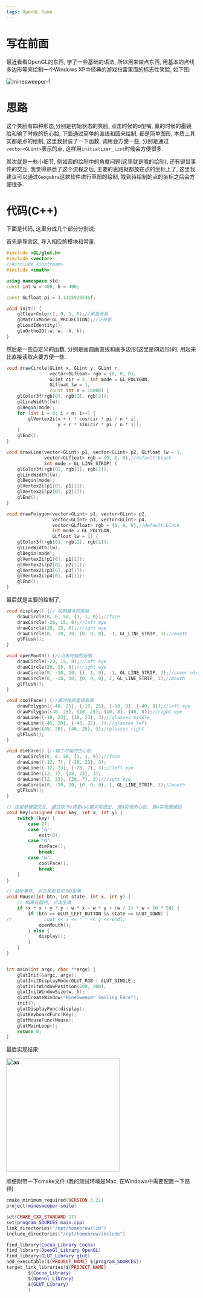 ```yaml
---
tags: OpenGL Game
---
```




# 写在前面

最近看看OpenGL的东西, 学了一些基础的语法, 所以用来做点东西, 用基本的点线多边形等来绘制一个Windows XP中经典的游戏扫雷里面的标志性笑脸, 如下图:

![minesweeper-1](https://s2.loli.net/2022/08/03/7XcSlJV1U9QOjqW.gif)

# 思路

这个笑脸有四种形态,分别是初始状态的笑脸, 点击时候的o型嘴, 赢的时候的墨镜脸和输了时候的伤心脸, 下面通过简单的直线和圆来绘制, 都是简单图形, 本质上其实都是点的绘制, 这里我封装了一下函数, 调用会方便一些, 分别是通过`vector<GLint>`表示的点, 这样用`initializer_list`时候会方便很多. 

其次就是一些小细节, 例如圆的绘制中的角度问题(这里就是嘴的绘制), 还有键鼠事件的交互, 我觉得熟悉了这个流程之后, 主要的思路就都放在点的坐标上了, 这里我建议可以通过`Geogebra`这款软件进行草图的绘制, 找到待绘制的点的坐标之后会方便很多.





# 代码(C++)

下面是代码, 这里分成几个部分分别说:

首先是导言区, 导入相应的模块和常量.

```cpp
#include <GL/glut.h>
#include <vector>
//#include <iostream>
#include <cmath>

using namespace std;
const int w = 400, h = 400;

const GLfloat pi = 3.1415926536f;

void init() {
    glClearColor(1, 0, 1, 0);//黑色背景
    glMatrixMode(GL_PROJECTION);//正投影
    glLoadIdentity();
    gluOrtho2D(-w, w, -h, h);
}
```

然后是一些自定义的函数, 分别是画圆画直线和画多边形(这里是四边形)的, 用起来比直接读取点要方便一些. 

```cpp
void drawCircle(GLint x, GLint y, GLint r,
                vector<GLfloat> rgb = {0, 0, 0},
                GLint cir = 2, int mode = GL_POLYGON,
                GLfloat lw = 1,
                const int n = 10000) {
    glColor3f(rgb[0], rgb[1], rgb[2]);
    glLineWidth(lw);
    glBegin(mode);
    for (int i = 0; i < n; i++) {
        glVertex2i(x + r * cos(cir * pi / n * i),
                   y + r * sin(cir * pi / n * i));
    }
    glEnd();
}

void drawLine(vector<GLint> p1, vector<GLint> p2, GLfloat lw = 1,
              vector<GLfloat> rgb = {0, 0, 0},//default:black
              int mode = GL_LINE_STRIP) {
    glColor3f(rgb[0], rgb[1], rgb[2]);
    glLineWidth(lw);
    glBegin(mode);
    glVertex2i(p1[0], p1[1]);
    glVertex2i(p2[0], p2[1]);
    glEnd();
}

void drawPolygon(vector<GLint> p1, vector<GLint> p2,
                 vector<GLint> p3, vector<GLint> p4,
                 vector<GLfloat> rgb = {0, 0, 0},//default:black
                 int mode = GL_POLYGON,
                 GLfloat lw = 1) {
    glColor3f(rgb[0], rgb[1], rgb[2]);
    glLineWidth(lw);
    glBegin(mode);
    glVertex2i(p1[0], p1[1]);
    glVertex2i(p2[0], p2[1]);
    glVertex2i(p3[0], p3[1]);
    glVertex2i(p4[0], p4[1]);
    glEnd();
}
```

最后就是主要的绘制了, 

```cpp
void display() {// 绘制基本的笑脸
    drawCircle(0, 0, 50, {1, 1, 0});//face
    drawCircle(-20, 15, 6);//left eye
    drawCircle(20, 15, 6);//right eye
    drawCircle(0, -10, 20, {0, 0, 0}, -1, GL_LINE_STRIP, 3);//mouth
    glFlush();
}

void openMouth() {//点击时候的张嘴
    drawCircle(-20, 15, 8);//left eye
    drawCircle(20, 15, 8);//right eye
    drawCircle(0, -10, 20, {1, 1, 0}, -1, GL_LINE_STRIP, 3);//cover old mouth
    drawCircle(0, -18, 10, {0, 0, 0}, 2, GL_LINE_STRIP, 3);//mouth
    glFlush();
}

void coolFace() {//赢时候的墨镜表情
    drawPolygon({-40, 25}, {-10, 25}, {-10, 8}, {-40, 8});//left eye
    drawPolygon({40, 25}, {10, 25}, {10, 8}, {40, 8});//right eye
    drawLine({-10, 23}, {10, 23}, 3);//glasses middle
    drawLine({-45, 20}, {-40, 25}, 3);//glasses left
    drawLine({45, 20}, {40, 25}, 3);//glasses right
    glFlush();
}

void dieFace() {//输了时候的伤心脸
    drawCircle(0, 0, 50, {1, 1, 0});//face
    drawLine({-12, 7}, {-28, 23}, 3);
    drawLine({-12, 23}, {-28, 7}, 3);//left eye
    drawLine({12, 7}, {28, 23}, 3);
    drawLine({12, 23}, {28, 7}, 3);//right eye
    drawCircle(0, -10, 20, {0, 0, 0}, 1, GL_LINE_STRIP, 3);//mouth
    glFlush();
}

// 这里是键盘交互, 通过按下q或者esc键实现退出, 按d实现伤心脸, 按w实现墨镜脸
void Key(unsigned char key, int x, int y) {
    switch (key) {
        case 27:
        case 'q':
            exit(0);
        case 'd':
            dieFace();
            break;
        case 'w':
            coolFace();
            break;
    }
}

// 鼠标事件, 点击笑脸变形为O型嘴
void Mouse(int btn, int state, int x, int y) {
    // 如果在圆内, 点击生效
    if (x * x + y * y - w * x - w * y + (w / 2) * w < 50 * 50) {
        if (btn == GLUT_LEFT_BUTTON && state == GLUT_DOWN) {
//            cout << x << " " << y << endl;
            openMouth();
        } else {
            display();
        }
    }
}


int main(int argc, char **argv) {
    glutInit(&argc, argv);
    glutInitDisplayMode(GLUT_RGB | GLUT_SINGLE);
    glutInitWindowPosition(200, 200);
    glutInitWindowSize(w, h);
    glutCreateWindow("MineSweeper Smiling Face");
    init();
    glutDisplayFunc(display);
    glutKeyboardFunc(Key);
    glutMouseFunc(Mouse);
    glutMainLoop();
    return 0;
}
```

最后实现结果:

<img src="https://s2.loli.net/2022/08/03/XDSeTwQIdNH3UOc.gif" alt="aa" width=300px; />

顺便附带一下cmake文件:(我的测试环境是Mac, 在Windows中需要配置一下路径)

```lua
cmake_minimum_required(VERSION 3.21)
project(minesweeper-smile)

set(CMAKE_CXX_STANDARD 17)
set(program_SOURCES main.cpp)
link_directories("/opt/homebrew/lib")
include_directories("/opt/homebrew/include")

find_library(Cocoa_Library Cocoa)
find_library(OpenGl_Library OpenGL)
find_library(GLUT_Library glut)
add_executable(${PROJECT_NAME} ${program_SOURCES})
target_link_libraries(${PROJECT_NAME}
        ${Cocoa_Library}
        ${OpenGl_Library}
        ${GLUT_Library}
        )

```

